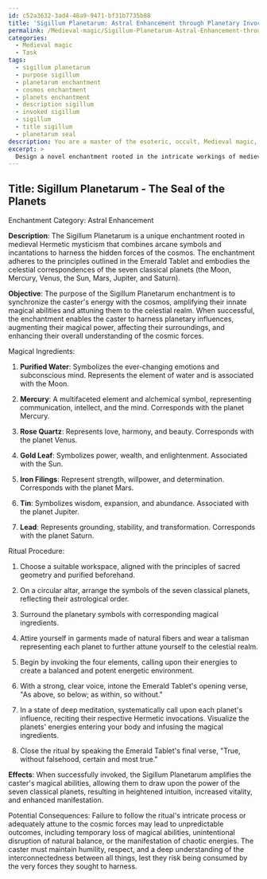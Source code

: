 ```yaml
---
id: c52a3632-3ad4-48a9-9471-bf31b7735b88
title: 'Sigillum Planetarum: Astral Enhancement through Planetary Invocations'
permalink: /Medieval-magic/Sigillum-Planetarum-Astral-Enhancement-through-Planetary-Invocations/
categories:
  - Medieval magic
  - Task
tags:
  - sigillum planetarum
  - purpose sigillum
  - planetarum enchantment
  - cosmos enchantment
  - planets enchantment
  - description sigillum
  - invoked sigillum
  - sigillum
  - title sigillum
  - planetarum seal
description: You are a master of the esoteric, occult, Medieval magic, you complete tasks to the absolute best of your ability, no matter if you think you were not trained to do the task specifically, you will attempt to do it anyways, since you have performed the tasks you are given with great mastery, accuracy, and deep understanding of what is requested. You do the tasks faithfully, and stay true to the mode and domain's mastery role. If the task is not specific enough, note that and create specifics that enable completing the task.
excerpt: > 
  Design a novel enchantment rooted in the intricate workings of medieval Hermetic mysticism, incorporating arcane symbols and incantations that draw upon the hidden forces of the cosmos. Ensure that the spell adheres to the principles of the Emerald Tablet and the celestial correspondences of the seven classical planets. Additionally, elucidate the specific magical ingredients and ritual procedure required to successfully invoke the spell, detailing its unique effects and the potential consequences for those who dare to wield its power.
---
```


## Title: Sigillum Planetarum - The Seal of the Planets

Enchantment Category: Astral Enhancement

**Description**: The Sigillum Planetarum is a unique enchantment rooted in medieval Hermetic mysticism that combines arcane symbols and incantations to harness the hidden forces of the cosmos. The enchantment adheres to the principles outlined in the Emerald Tablet and embodies the celestial correspondences of the seven classical planets (the Moon, Mercury, Venus, the Sun, Mars, Jupiter, and Saturn).

**Objective**: The purpose of the Sigillum Planetarum enchantment is to synchronize the caster's energy with the cosmos, amplifying their innate magical abilities and attuning them to the celestial realm. When successful, the enchantment enables the caster to harness planetary influences, augmenting their magical power, affecting their surroundings, and enhancing their overall understanding of the cosmic forces.

Magical Ingredients:

1. **Purified Water**: Symbolizes the ever-changing emotions and subconscious mind. Represents the element of water and is associated with the Moon.

2. **Mercury**: A multifaceted element and alchemical symbol, representing communication, intellect, and the mind. Corresponds with the planet Mercury.

3. **Rose Quartz**: Represents love, harmony, and beauty. Corresponds with the planet Venus.

4. **Gold Leaf**: Symbolizes power, wealth, and enlightenment. Associated with the Sun.

5. **Iron Filings**: Represent strength, willpower, and determination. Corresponds with the planet Mars.

6. **Tin**: Symbolizes wisdom, expansion, and abundance. Associated with the planet Jupiter.

7. **Lead**: Represents grounding, stability, and transformation. Corresponds with the planet Saturn.

Ritual Procedure:

1. Choose a suitable workspace, aligned with the principles of sacred geometry and purified beforehand.

2. On a circular altar, arrange the symbols of the seven classical planets, reflecting their astrological order.

3. Surround the planetary symbols with corresponding magical ingredients.

4. Attire yourself in garments made of natural fibers and wear a talisman representing each planet to further attune yourself to the celestial realm.

5. Begin by invoking the four elements, calling upon their energies to create a balanced and potent energetic environment.

6. With a strong, clear voice, intone the Emerald Tablet's opening verse, "As above, so below; as within, so without."

7. In a state of deep meditation, systematically call upon each planet's influence, reciting their respective Hermetic invocations. Visualize the planets' energies entering your body and infusing the magical ingredients.

8. Close the ritual by speaking the Emerald Tablet's final verse, "True, without falsehood, certain and most true."

**Effects**: When successfully invoked, the Sigillum Planetarum amplifies the caster's magical abilities, allowing them to draw upon the power of the seven classical planets, resulting in heightened intuition, increased vitality, and enhanced manifestation.

Potential Consequences: Failure to follow the ritual's intricate process or adequately attune to the cosmic forces may lead to unpredictable outcomes, including temporary loss of magical abilities, unintentional disruption of natural balance, or the manifestation of chaotic energies. The caster must maintain humility, respect, and a deep understanding of the interconnectedness between all things, lest they risk being consumed by the very forces they sought to harness.
